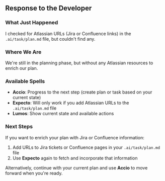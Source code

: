 ## Response to the Developer

### What Just Happened

I checked for Atlassian URLs (Jira or Confluence links) in the `.ai/task/plan.md` file, but couldn't find any.

### Where We Are

We're still in the planning phase, but without any Atlassian resources to enrich our plan.

### Available Spells

- **Accio**: Progress to the next step (create plan or task based on your current state)
- **Expecto**: Will only work if you add Atlassian URLs to the `.ai/task/plan.md` file
- **Lumos**: Show current state and available actions

### Next Steps

If you want to enrich your plan with Jira or Confluence information:

1. Add URLs to Jira tickets or Confluence pages in your `.ai/task/plan.md` file
2. Use **Expecto** again to fetch and incorporate that information

Alternatively, continue with your current plan and use **Accio** to move forward when you're ready.
